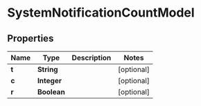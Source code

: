 # SystemNotificationCountModel

## Properties
Name | Type | Description | Notes
------------ | ------------- | ------------- | -------------
**t** | **String** |  |  [optional]
**c** | **Integer** |  |  [optional]
**r** | **Boolean** |  |  [optional]
